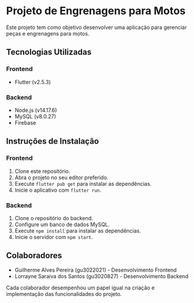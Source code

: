 # Projeto de Engrenagens para Motos

Este projeto tem como objetivo desenvolver uma aplicação para gerenciar peças e engrenagens para motos.

## Tecnologias Utilizadas

### Frontend
- Flutter (v2.5.3)

### Backend
- Node.js (v14.17.6)
- MySQL (v8.0.27)
- Firebase

## Instruções de Instalação

### Frontend
1. Clone este repositório.
2. Abra o projeto no seu editor preferido.
3. Execute `flutter pub get` para instalar as dependências.
4. Inicie o aplicativo com `flutter run`.

### Backend
1. Clone o repositório do backend.
2. Configure um banco de dados MySQL.
3. Execute `npm install` para instalar as dependências.
4. Inicie o servidor com `npm start`.

## Colaboradores

- Guilherme Alves Pereira (gu3022021) - Desenvolvimento Frontend
- Lorrayne Saraiva dos Santos (gu3020827) - Desenvolvimento Backend

Cada colaborador desempenhou um papel igual na criação e implementação das funcionalidades do projeto.
